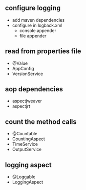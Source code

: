 ## configure logging

- add maven dependencies
- configure in logback.xml
  - console appender
  - file appender

## read from properties file

- @Value
- AppConfig
- VersionService

## aop dependencies

- aspectjweaver
- aspectjrt

## count the method calls

- @Countable
- CountingAspect
- TimeService
- OutputService

## logging aspect

- @Loggable
- LoggingAspect
